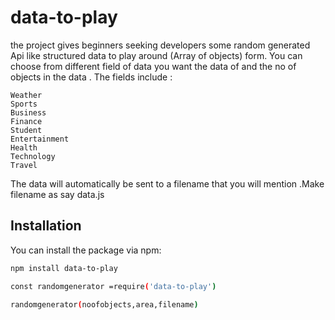# data-to-play

the project gives beginners seeking developers some random generated Api like structured data to play around (Array of objects) form. You can choose from different field of data you want the data of and the no of objects in the data .
The fields include :

    Weather
    Sports
    Business
    Finance
    Student
    Entertainment
    Health
    Technology
    Travel
 The data will automatically be sent to a filename that you will mention .Make filename as say data.js   

## Installation

You can install the package via npm:

```bash
npm install data-to-play

const randomgenerator =require('data-to-play')

randomgenerator(noofobjects,area,filename)
